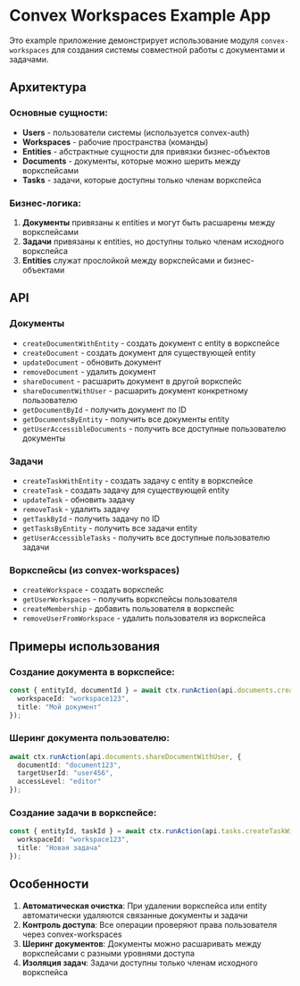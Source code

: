 # Convex Workspaces Example App

Это example приложение демонстрирует использование модуля `convex-workspaces` для создания системы совместной работы с документами и задачами.

## Архитектура

### Основные сущности:
- **Users** - пользователи системы (используется convex-auth)
- **Workspaces** - рабочие пространства (команды)
- **Entities** - абстрактные сущности для привязки бизнес-объектов
- **Documents** - документы, которые можно шерить между воркспейсами
- **Tasks** - задачи, которые доступны только членам воркспейса

### Бизнес-логика:
1. **Документы** привязаны к entities и могут быть расшарены между воркспейсами
2. **Задачи** привязаны к entities, но доступны только членам исходного воркспейса
3. **Entities** служат прослойкой между воркспейсами и бизнес-объектами

## API

### Документы
- `createDocumentWithEntity` - создать документ с entity в воркспейсе
- `createDocument` - создать документ для существующей entity
- `updateDocument` - обновить документ
- `removeDocument` - удалить документ
- `shareDocument` - расшарить документ в другой воркспейс
- `shareDocumentWithUser` - расшарить документ конкретному пользователю
- `getDocumentById` - получить документ по ID
- `getDocumentsByEntity` - получить все документы entity
- `getUserAccessibleDocuments` - получить все доступные пользователю документы

### Задачи
- `createTaskWithEntity` - создать задачу с entity в воркспейсе
- `createTask` - создать задачу для существующей entity
- `updateTask` - обновить задачу
- `removeTask` - удалить задачу
- `getTaskById` - получить задачу по ID
- `getTasksByEntity` - получить все задачи entity
- `getUserAccessibleTasks` - получить все доступные пользователю задачи

### Воркспейсы (из convex-workspaces)
- `createWorkspace` - создать воркспейс
- `getUserWorkspaces` - получить воркспейсы пользователя
- `createMembership` - добавить пользователя в воркспейс
- `removeUserFromWorkspace` - удалить пользователя из воркспейса

## Примеры использования

### Создание документа в воркспейсе:
```typescript
const { entityId, documentId } = await ctx.runAction(api.documents.createDocumentWithEntity, {
  workspaceId: "workspace123",
  title: "Мой документ"
});
```

### Шеринг документа пользователю:
```typescript
await ctx.runAction(api.documents.shareDocumentWithUser, {
  documentId: "document123",
  targetUserId: "user456",
  accessLevel: "editor"
});
```

### Создание задачи в воркспейсе:
```typescript
const { entityId, taskId } = await ctx.runAction(api.tasks.createTaskWithEntity, {
  workspaceId: "workspace123",
  title: "Новая задача"
});
```

## Особенности

1. **Автоматическая очистка**: При удалении воркспейса или entity автоматически удаляются связанные документы и задачи
2. **Контроль доступа**: Все операции проверяют права пользователя через convex-workspaces
3. **Шеринг документов**: Документы можно расшаривать между воркспейсами с разными уровнями доступа
4. **Изоляция задач**: Задачи доступны только членам исходного воркспейса

